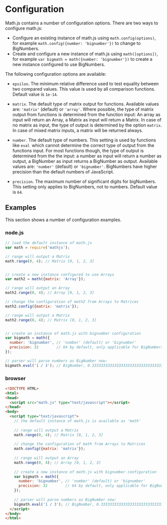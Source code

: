 # Configuration

Math.js contains a number of configuration options. There are two ways to 
configure math.js:

- Configure an existing instance of math.js using `math.config(options)`,
  for example `math.config({number: 'bignumber'})` to change to BigNumbers.
- Create and configure a new instance of math.js using `math([options])`,
  for example `var bigmath = math({number: 'bignumber'})` to create a new
  instance configured to use BigNumbers.

The following configuration options are available:

- `epsilon`. The minimum relative difference used to test equality between two
  compared values. This value is used by all comparison functions.
  Default value is `1e-14`.

- `matrix`. The default type of matrix output for functions.
  Available values are: `'matrix'` (default) or `'array'`.
  Where possible, the type of matrix output from functions is determined from
  the function input: An array as input will return an Array, a Matrix as input
  will return a Matrix. In case of no matrix as input, the type of output is
  determined by the option `matrix`. In case of mixed matrix
  inputs, a matrix will be returned always.

- `number`. The default type of numbers. This setting is used by functions
  like `eval `which cannot determine the correct type of output from the
  functions input. For most functions though, the type of output is determined
  from the the input: a number as input will return a number as output,
  a BigNumber as input returns a BigNumber as output.
  Available values are: `'number'` (default) or `'bignumber'`.
  BigNumbers have higher precision than the default numbers of JavaScript.

- `precision`. The maximum number of significant digits for bigNumbers.
  This setting only applies to BigNumbers, not to numbers.
  Default value is `64`.


## Examples

This section shows a number of configuration examples.

### node.js

```js
// load the default instance of math.js
var math = require('mathjs');

// range will output a Matrix
math.range(0, 4); // Matrix [0, 1, 2, 3]


// create a new instance configured to use Arrays
var math2 = math({matrix: 'Array'});

// range will output an Array 
math2.range(0, 4); // Array [0, 1, 2, 3]

// change the configuration of math2 from Arrays to Matrices
math2.config({matrix: 'matrix'});

// range will output a Matrix
math2.range(0, 4); // Matrix [0, 1, 2, 3]


// create an instance of math.js with bignumber configuration
var bigmath = math({
  number: 'bignumber', // 'number' (default) or 'bignumber'
  precision: 32        // 64 by default, only applicable for BigNumbers.
});

// parser will parse numbers as BigNumber now:
bigmath.eval('1 / 3'); // BigNumber, 0.33333333333333333333333333333333
```

### browser


```html
<!DOCTYPE HTML>
<html>
<head>
  <script src="math.js" type="text/javascript"></script>
</head>
<body>
  <script type="text/javascript">
    // the default instance of math.js is available as 'math'
  
    // range will output a Matrix
    math.range(0, 4); // Matrix [0, 1, 2, 3]
    
    // change the configuration of math from Arrays to Matrices
    math.config({matrix: 'matrix'});
    
    // range will output an Array 
    math.range(0, 4); // Array [0, 1, 2, 3]
    
    // create a new instance of math.js with bignumber configuration
    var bigmath = math({
      number: 'bignumber', // 'number' (default) or 'bignumber'
      precision: 32        // 64 by default, only applicable for BigNumbers.
    });
    
    // parser will parse numbers as BigNumber now:
    bigmath.eval('1 / 3'); // BigNumber, 0.33333333333333333333333333333333
  </script>
</body>
</html>

```
